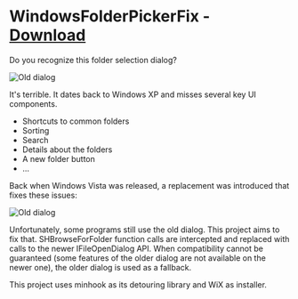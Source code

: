 # WindowsFolderPickerFix - [Download](https://github.com/Waterflames/WindowsFolderPickerFix/releases)
Do you recognize this folder selection dialog?

![Old dialog](https://i.imgur.com/iG3VVrK.png)

It's terrible. It dates back to Windows XP and misses several key UI components.
 - Shortcuts to common folders
 - Sorting
 - Search
 - Details about the folders
 - A new folder button
 - ...

Back when Windows Vista was released, a replacement was introduced that fixes these issues:

![Old dialog](https://i.imgur.com/hiMaJG3.png)

Unfortunately, some programs still use the old dialog. This project aims to fix that.
SHBrowseForFolder function calls are intercepted and replaced with calls to the newer IFileOpenDialog API.
When compatibility cannot be guaranteed (some features of the older dialog are not available on the newer one), the older dialog is used as a fallback.

This project uses minhook as its detouring library and WiX as installer.
